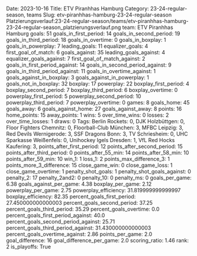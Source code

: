 Date: 2023-10-16
Title: ETV Piranhhas Hamburg
Category: 23-24-regular-season, teams
Slug: etv-piranhhas-hamburg-23-24-regular-season
Platzierungsverlauf:23-24-regular-season/teams/etv-piranhhas-hamburg-23-24-regular-season_platzierungsverlauf.png
team: ETV Piranhhas Hamburg
goals: 51
goals_in_first_period: 14
goals_in_second_period: 19
goals_in_third_period: 18
goals_in_overtime: 0
goals_in_boxplay: 1
goals_in_powerplay: 7
leading_goals: 11
equalizer_goals: 4
first_goal_of_match: 6
goals_against: 35
leading_goals_against: 4
equalizer_goals_against: 7
first_goal_of_match_against: 2
goals_in_first_period_against: 14
goals_in_second_period_against: 9
goals_in_third_period_against: 11
goals_in_overtime_against: 1
goals_against_in_boxplay: 3
goals_against_in_powerplay: 1
goals_not_in_boxplay: 32
boxplay: 17
powerplay: 22
boxplay_first_period: 4
boxplay_second_period: 7
boxplay_third_period: 6
boxplay_overtime: 0
powerplay_first_period: 5
powerplay_second_period: 10
powerplay_third_period: 7
powerplay_overtime: 0
games: 8
goals_home: 45
goals_away: 6
goals_against_home: 27
goals_against_away: 8
points: 16
home_points: 15
away_points: 1
wins: 5
over_time_wins: 0
losses: 2
over_time_losses: 1
draws: 0
Tags:  Berlin Rockets: 0,  DJK Holzbüttgen: 0,  Floor Fighters Chemnitz: 0,  Floorball-Club München: 3,  MFBC Leipzig: 3,  Red Devils Wernigerode: 3,  SSF Dragons Bonn: 3,  TV Schriesheim: 0,  UHC Sparkasse Weißenfels: 0,  Unihockey Igels Dresden: 1,  VfL Red Hocks Kaufering: 3,
points_after_first_period: 12
points_after_second_period: 15
points_after_third_period: 0
points_after_55_min: 14
points_after_58_min: 10
points_after_59_min: 10
win_1: 1
loss_1: 2
points_max_difference_3: 1
points_more_3_difference: 15
close_game_win: 0
close_game_loss: 1
close_game_overtime: 1
penalty_shot_goals: 1
penalty_shot_goals_against: 0
penalty_2: 17
penalty_2and2: 0
penalty_10: 0
penalty_ms: 0
goals_per_game: 6.38
goals_against_per_game: 4.38
boxplay_per_game: 2.12
powerplay_per_game: 2.75
powerplay_efficiency: 31.819999999999997
boxplay_efficiency: 82.35
percent_goals_first_period: 27.450000000000003
percent_goals_second_period: 37.25
percent_goals_third_period: 35.29
percent_goals_overtime: 0.0
percent_goals_first_period_against: 40.0
percent_goals_second_period_against: 25.71
percent_goals_third_period_against: 31.430000000000003
percent_goals_overtime_against: 2.86
points_per_game: 2.0
goal_difference: 16
goal_difference_per_game: 2.0
scoring_ratio: 1.46
rank: 2
is_playoffs: True
